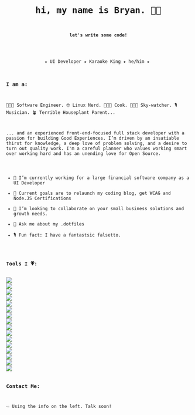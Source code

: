<code>
<h1 align='center'> hi, my name is Bryan. 👋🏼 </h1>
<h4 align='center'>let's write some code!</h4>
 

<div align='center'>
★ UI Developer ★ Karaoke King ★ he/him ★ 
</div>

### I am a:
👨🏼‍💻 Software Engineer. 
🤓 Linux Nerd. 
👨🏼‍🍳 Cook. 
🧑🏼‍🚀 Sky-watcher. 
🎙 Musician. 
🪴 Terrible Houseplant Parent...   

... and an experienced front-end-focused full stack developer with a passion for building Good Experiences. I’m driven by an insatiable thirst for knowledge, a deep love of problem solving, and a desire to turn out quality work. I'm a careful planner who values working smart over working hard and has an unending love for Open Source. 

- 🔭 I’m currently working for a large financial software company as a UI Developer
- 🌱 Current goals are to relaunch my coding blog, get WCAG and Node.JS Certifications
- 👯 I’m looking to collaborate on your small business solutions and growth needs.
- 💬 Ask me about my .dotfiles
- 🎙 Fun fact: I have a fantastsic falsetto.

### Tools I 💗:

<img src="https://img.shields.io/badge/node.js%20-%2343853D.svg?&style=for-the-badge&logo=node.js&logoColor=white"/>
<img src="https://img.shields.io/badge/express.js%20-%23404d59.svg?&style=for-the-badge"/>
<img src="https://img.shields.io/badge/react%20-%2320232a.svg?&style=for-the-badge&logo=react&logoColor=%2361DAFB"/>
<img src="https://img.shields.io/badge/redux%20-%23593d88.svg?&style=for-the-badge&logo=redux&logoColor=white"/>
<img src="https://img.shields.io/badge/webpack%20-%238DD6F9.svg?&style=for-the-badge&logo=webpack&logoColor=black" />
<img src="https://img.shields.io/badge/markdown-%23000000.svg?&style=for-the-badge&logo=markdown&logoColor=white"/>
<img src="https://img.shields.io/badge/vim%20-%2343853D.svg?&style=for-the-badge&logo=vim&logoColor=white"/>
<img src="https://img.shields.io/badge/tailwindcss%20-%2338B2AC.svg?&style=for-the-badge&logo=tailwind-css&logoColor=white"/>
<img src="https://img.shields.io/badge/bootstrap%20-%23563D7C.svg?&style=for-the-badge&logo=bootstrap&logoColor=white"/>
<img src="https://img.shields.io/badge/figma%20-%23F24E1E.svg?&style=for-the-badge&logo=figma&logoColor=white"/>
<img src="https://img.shields.io/badge/git%20-%23F05033.svg?&style=for-the-badge&logo=git&logoColor=white"/>
<img src="https://img.shields.io/badge/nginx%20-%23009639.svg?&style=for-the-badge&logo=nginx&logoColor=white"/>
<img src="https://img.shields.io/badge/docker%20-%230db7ed.svg?&style=for-the-badge&logo=docker&logoColor=white"/>
<img src ="https://img.shields.io/badge/postgres-%23316192.svg?&style=for-the-badge&logo=postgresql&logoColor=white"/>
<img src="https://img.shields.io/badge/mysql-%2300f.svg?&style=for-the-badge&logo=mysql&logoColor=white"/>
<img src ="https://img.shields.io/badge/MongoDB-%234ea94b.svg?&style=for-the-badge&logo=mongodb&logoColor=white"/>

### Contact Me:
🖘 Using the info on the left. Talk soon! 

</code>
